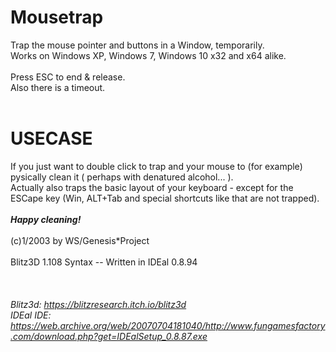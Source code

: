 # Mousetrap
Trap the mouse pointer and buttons in a Window, temporarily.<br>
Works on Windows XP, Windows 7, Windows 10 x32 and x64 alike.<br>
<br>
Press ESC to end & release.<br>
Also there is a timeout. <br>
<br>
# USECASE
If you just want to double click to trap and your mouse to (for example) pysically clean it ( perhaps with denatured alcohol... ).<br>
Actually also traps the basic layout of your keyboard - except for the ESCape key (Win, ALT+Tab and special shortcuts like that are not trapped).<br>
<br>
<b><i>        Happy cleaning! </i></b><br>
<br>
(c)1/2003 by WS/Genesis*Project<br>
<br>
Blitz3D 1.108 Syntax -- Written in IDEal 0.8.94<br>
<br>
<br>
<i><br>
Blitz3d: https://blitzresearch.itch.io/blitz3d <br>
IDEal IDE: https://web.archive.org/web/20070704181040/http://www.fungamesfactory.com/download.php?get=IDEalSetup_0.8.87.exe <br>
</i>
<br>
